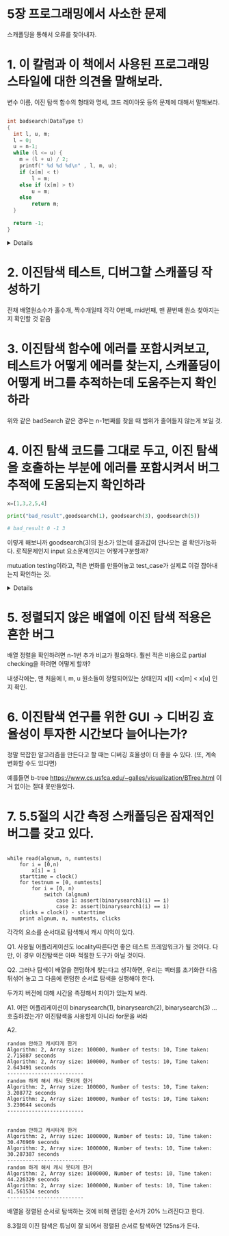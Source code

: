 # 5장 프로그래밍에서 사소한 문제 

스캐폴딩을 통해서 오류를 찾아내자. 

# 1. 이 칼럼과 이 책에서 사용된 프로그래밍 스타일에 대한 의견을 말해보라.


변수 이름, 이진 탐색 함수의 형태와 명세, 코드 레이아웃 등의 문제에 대해서 말해보라. 


```c++

int badsearch(DataType t)
{
  int l, u, m;
  l = 0;
  u = n-1;
  while (l <= u) {
    m = (l + u) / 2;
    printf(" %d %d %d\n" , l, m, u);
    if (x[m] < t)
        l = m;
    else if (x[m] > t)
        u = m;
    else
        return m;
  }
  
  return -1;
}

```


<details>

x[m] < t 라면, 타겟보다 현재 영역이 작은 영역을 가리키고 있다는 뜻 ,l = m+1 이 되야하고, 

x[m] > t 라면, 타겟보다 현재 영역이 큰 영역을 가리키고 있다는 뜻, u = m-1이 되야한다 .


변수 이름이 직관적이니 좋은 것 같지만, l , m, u, t 변수가 하나만 더 많았어도 헷갈리기 시작했을 듯 하다. 


#### 정답에 써있는것

전역 변수는 10자~20자 정도의 긴이름을 사용한다. 이 칼럼에서 짧은 이름을 사용하면 스캐폴딩을 만드는데 편리하고, 4.3절처럼 수학적 증명을 할 때도 유리하다.

다만, 짧은 이름은 대형 프로젝트에는 적합하지 않다.

리턴문에 대해서도 Steve McConnell은 2개의 값을 리턴하는 게 더 바람직하다고 했다. (값 존재 여부, 인덱스)

에러 검출이 없기 때문에, scanf를 호출하는 코드같은 데에서 버퍼에 대한 오버플로우를 만들기 쉽다. 배열이 인자가 아니라 전역변수로 사용되었다. 



</details>


# 2. 이진탐색 테스트, 디버그할 스캐폴딩 작성하기 


전채 배열원소수가 홀수개, 짝수개일때 각각 0번째, mid번째, 맨 끝번째 원소 찾아지는지 확인할 것 같음


# 3. 이진탐색 함수에 에러를 포함시켜보고, 테스트가 어떻게 에러를 찾는지, 스캐폴딩이 어떻게 버그를 추적하는데 도움주는지 확인하라


위와 같은 badSearch 같은 경우는 n-1번째를 찾을 때 범위가 줄어들지 않는게 보일 것. 

# 4. 이진 탐색 코드를 그대로 두고, 이진 탐색을 호출하는 부분에 에러를 포함시켜서 버그 추적에 도움되는지 확인하라

```python
x=[1,3,2,5,4]

print("bad_result",goodsearch(1), goodsearch(3), goodsearch(5))

# bad_result 0 -1 3
```

이렇게 해보니까 goodsearch(3)의 원소가 있는데 결과값이 안나오는 걸 확인가능하다. 로직문제인지 input 요소문제인지는 어떻게구분할까?  

mutuation testing이라고, 적은 변화를 만들어놓고 test_case가 실제로 이걸 잡아내는지 확인하는 것.


<details>

로직 문제인지 input 요소 문제인지 구분하는 scaffolding은 정렬된 원소를 넣었을 때 잘 찾아주는 것에서 판단가능하겠다.

</details>

# 5. 정렬되지 않은 배열에 이진 탐색 적용은 흔한 버그

배열 정렬을 확인하려면 n-1번 추가 비교가 필요하다. 훨씬 적은 비용으로 partial checking을 하려면 어떻게 할까?

내생각에는, 맨 처음에 l, m, u 원소들이 정렬되어있는 상태인지 x[l] <x[m] < x[u] 인지 확인.  


# 6. 이진탐색 연구를 위한 GUI -> 디버깅 효율성이 투자한 시간보다 늘어나는가? 

정말 복잡한 알고리즘을 만든다고 할 때는 디버깅 효율성이 더 좋을 수 있다. (또, 계속 변화할 수도 있다면)

예를들면 b-tree https://www.cs.usfca.edu/~galles/visualization/BTree.html 이거 없이는 절대 못만들었다.  

# 7. 5.5절의 시간 측정 스캐폴딩은 잠재적인 버그를 갖고 있다.

```

while read(algnum, n, numtests)
    for i = [0,n)
        x[i] = i
    starttime = clock()
    for testnum = [0, numtests]
        for i = [0, n)
            switch (algnum)
                case 1: assert(binarysearch1(i) == i)
                case 2: assert(binarysearch1(i) == i)
    clicks = clock() - starttime
    print algnum, n, numtests, clicks

```


각각의 요소를 순서대로 탐색해서 캐시 이익이 있다.

Q1. 사용될 어플리케이션도 locality따른다면 좋은 테스트 프레임워크가 될 것이다. 다만, 이 경우 이진탐색은 아마 적절한 도구가 아닐 것이다. 

Q2. 그러나 탐색이 배열을 랜덤하게 찾는다고 생각하면, 우리는 벡터를 초기화한 다음 뒤섞어 놓고 그 다음에 랜덤한 순서로 탐색을 실행해야 한다. 

두가지 버전에 대해 시간을 측정해서 차이가 있는지 보라.


A1. 어떤 어플리케이션이 binarysearch(1), binarysearch(2), binarysearch(3) ... 호출하겠는가? 이진탐색을 사용할게 아니라 for문을 써라 

A2. 


```
random 안하고 캐시타게 한거
Algorithm: 2, Array size: 100000, Number of tests: 10, Time taken: 2.715887 seconds
Algorithm: 2, Array size: 100000, Number of tests: 10, Time taken: 2.643491 seconds
-------------------------
random 하게 해서 캐시 못타게 한거
Algorithm: 2, Array size: 100000, Number of tests: 10, Time taken: 3.208772 seconds
Algorithm: 2, Array size: 100000, Number of tests: 10, Time taken: 3.230644 seconds
-------------------------


random 안하고 캐시타게 한거
Algorithm: 2, Array size: 1000000, Number of tests: 10, Time taken: 30.476969 seconds
Algorithm: 2, Array size: 1000000, Number of tests: 10, Time taken: 30.287387 seconds
-------------------------
random 하게 해서 캐시 못타게 한거
Algorithm: 2, Array size: 1000000, Number of tests: 10, Time taken: 44.226329 seconds
Algorithm: 2, Array size: 1000000, Number of tests: 10, Time taken: 41.561534 seconds
-------------------------

```

배열을 정렬된 순서로 탐색하는 것에 비해 랜덤한 순서가 20% 느려진다고 한다. 

8.3절의 이진 탐색은 튜닝이 잘 되어서 정렬된 순서로 탐색하면 125ns가 든다.  
